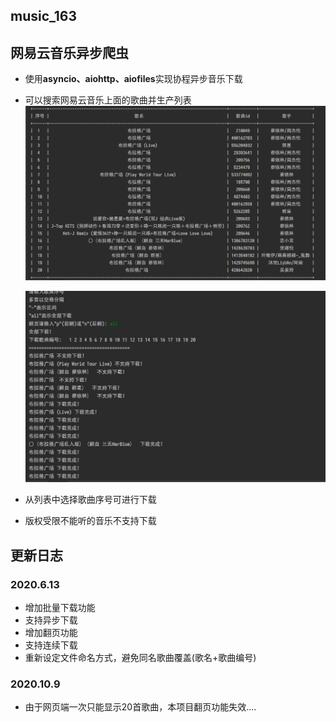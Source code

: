## music_163
## 网易云音乐异步爬虫

+ 使用**asyncio、aiohttp、aiofiles**实现协程异步音乐下载

+ 可以搜索网易云音乐上面的歌曲并生产列表  
  ![Image1](https://github.com/OD-Ice/music_163/blob/master/img/music.PNG)

  ![Image2](https://github.com/OD-Ice/music_163/blob/master/img/music-2.PNG)

+ 从列表中选择歌曲序号可进行下载
+ 版权受限不能听的音乐不支持下载

## 更新日志

### 2020.6.13

+ 增加批量下载功能
+ 支持异步下载
+ 增加翻页功能
+ 支持连续下载
+ 重新设定文件命名方式，避免同名歌曲覆盖(歌名+歌曲编号)

### 2020.10.9

+ 由于网页端一次只能显示20首歌曲，本项目翻页功能失效....

